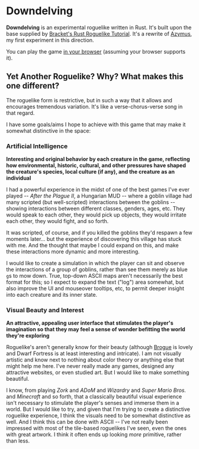 # Downdelving
**Downdelving** is an experimental roguelike written in Rust.  It's built upon the base supplied by [Bracket's Rust Roguelike Tutorial](https://github.com/amethyst/rustrogueliketutorial).  It's a rewrite of [Azymus](https://github.com/ndouglas/azymus), my first experiment in this direction.

You can play the game [in your browser](https://ndouglas.github.io/downdelving/) (assuming your browser supports it).

## Yet Another Roguelike?  Why?  What makes this one different?

The roguelike form is restrictive, but in such a way that it allows and encourages tremendous variation.  It's like a verse-chorus-verse song in that regard.

I have some goals/aims I hope to achieve with this game that may make it somewhat distinctive in the space:

### Artificial Intelligence

**Interesting and original behavior by each creature in the game, reflecting how environmental, historic, cultural, and other pressures have shaped the creature's species, local culture (if any), and the creature as an individual**

I had a powerful experience in the midst of one of the best games I've ever played -- _After the Plague II_, a Hungarian MUD -- where a goblin village had many scripted (but well-scripted) interactions between the goblins -- showing interactions between different classes, genders, ages, etc.  They would speak to each other, they would pick up objects, they would irritate each other, they would fight, and so forth.

It was scripted, of course, and if you killed the goblins they'd respawn a few moments later... but the experience of discovering this village has stuck with me.  And the thought that maybe I could expand on this, and make these interactions more dynamic and more interesting.

I would like to create a simulation in which the player can sit and observe the interactions of a group of goblins, rather than see them merely as blue `g`s to mow down.  True, top-down ASCII maps aren't necessarily the best format for this; so I expect to expand the text ("log") area somewhat, but also improve the UI and mouseover tooltips, etc, to permit deeper insight into each creature and its inner state.

### Visual Beauty and Interest

**An attractive, appealing user interface that stimulates the player's imagination so that they may feel a sense of wonder befitting the world they're exploring**

Roguelike's aren't generally know for their beauty (although [Brogue](https://sites.google.com/site/broguegame/) is lovely and Dwarf Fortress is at least interesting and intricate).  I am not visually artistic and know next to nothing about color theory or anything else that might help me here.  I've never really made any games, designed any attractive websites, or even studied art.  But I would like to make something beautiful.

I know, from playing _Zork_ and _ADoM_ and _Wizardry_ and _Super Mario Bros._ and _Minecraft_ and so forth, that a classically beautiful visual experience isn't necessary to stimulate the player's senses and immerse them in a world.  But I would like to try, and given that I'm trying to create a distinctive roguelike experience, I think the visuals need to be somewhat distinctive as well.  And I think this can be done with ASCII -- I've not really been impressed with most of the tile-based roguelikes I've seen, even the ones with great artwork.  I think it often ends up looking _more_ primitive, rather than less.
